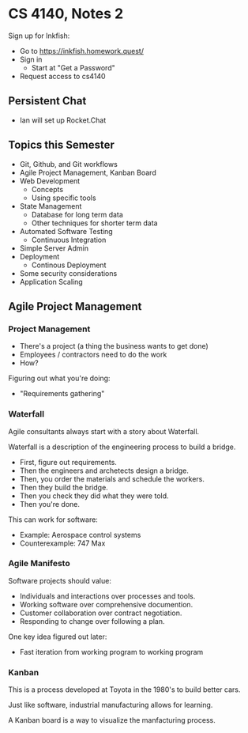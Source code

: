
# CS 4140, Notes 2

Sign up for Inkfish:

 - Go to https://inkfish.homework.quest/
 - Sign in
   - Start at "Get a Password"
 - Request access to cs4140


## Persistent Chat

 - Ian will set up Rocket.Chat
 

## Topics this Semester

 - Git, Github, and Git workflows
 - Agile Project Management, Kanban Board
 - Web Development
   - Concepts
   - Using specific tools
 - State Management
   - Database for long term data
   - Other techniques for shorter term data
 - Automated Software Testing
   - Continuous Integration
 - Simple Server Admin
 - Deployment
   - Continous Deployment
 - Some security considerations
 - Application Scaling
 
 
## Agile Project Management

### Project Management

 - There's a project (a thing the business wants to get done)
 - Employees / contractors need to do the work
 - How?

Figuring out what you're doing:

 - "Requirements gathering"

### Waterfall

Agile consultants always start with a story about Waterfall.

Waterfall is a description of the engineering process to build a bridge.

 - First, figure out requirements.
 - Then the engineers and archetects design a bridge.
 - Then, you order the materials and schedule the workers.
 - Then they build the bridge.
 - Then you check they did what they were told.
 - Then you're done.

This can work for software:

 - Example: Aerospace control systems
 - Counterexample: 747 Max


### Agile Manifesto

Software projects should value:

 - Individuals and interactions over processes and tools.
 - Working software over comprehensive documention.
 - Customer collaboration over contract negotiation.
 - Responding to change over following a plan.

One key idea figured out later:

 - Fast iteration from working program to working program
   

### Kanban

This is a process developed at Toyota in the 1980's to build better cars.

Just like software, industrial manufacturing allows for learning.

A Kanban board is a way to visualize the manfacturing process.


### 


